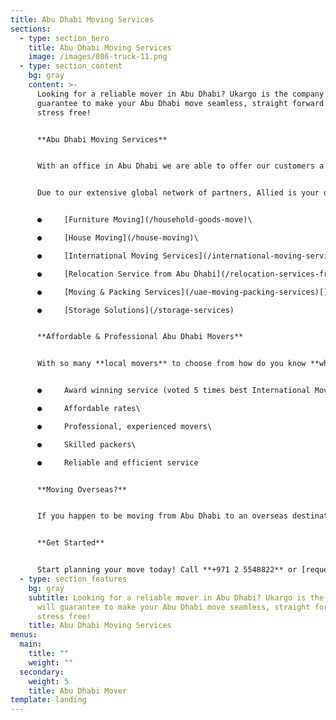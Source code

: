 ```yaml
---
title: Abu Dhabi Moving Services
sections:
  - type: section_hero
    title: Abu Dhabi Moving Services
    image: /images/086-truck-11.png
  - type: section_content
    bg: gray
    content: >-
      Looking for a reliable mover in Abu Dhabi? Ukargo is the company who will
      guarantee to make your Abu Dhabi move seamless, straight forward and
      stress free!


      **Abu Dhabi Moving Services**


      With an office in Abu Dhabi we are able to offer our customers a fantastic range of moving services that will save you time, effort (and money!).


      Due to our extensive global network of partners, Allied is your one stop moving shop. Our Abu Dhabi moving services include:


      ●     [Furniture Moving](/household-goods-move)\

      ●     [House Moving](/house-moving)\

      ●     [International Moving Services](/international-moving-services)\

      ●     [Relocation Service from Abu Dhabi](/relocation-services-from-abu-dhabi)\

      ●     [Moving & Packing Services](/uae-moving-packing-services)[](https://www.allied.com/ae/services/uae-moving-packing-services)\

      ●     [Storage Solutions](/storage-services)


      **Affordable & Professional Abu Dhabi Movers**


      With so many **local movers** to choose from how do you know **which mover is the right one for you**? We have prepared detailed information on choosing the right mover for you, however we can tell you that you can be confident with us you will be receiving:


      ●     Award winning service (voted 5 times best International Mover)\

      ●     Affordable rates\

      ●     Professional, experienced movers\

      ●     Skilled packers\

      ●     Reliable and efficient service


      **Moving Overseas?**


      If you happen to be moving from Abu Dhabi to an overseas destination, look no further than our [international moving](/understanding-the-move-process) team. Whether relocating overseas for work, or moving with family, your international move from Abu Dhabi will be effortless!


      **Get Started**


      Start planning your move today! Call **+971 2 5548822** or [request a moving quote online.](/contact)
  - type: section_features
    bg: gray
    subtitle: Looking for a reliable mover in Abu Dhabi? Ukargo is the company who
      will guarantee to make your Abu Dhabi move seamless, straight forward and
      stress free!
    title: Abu Dhabi Moving Services
menus:
  main:
    title: ""
    weight: ""
  secondary:
    weight: 5
    title: Abu Dhabi Mover
template: landing
---
```

